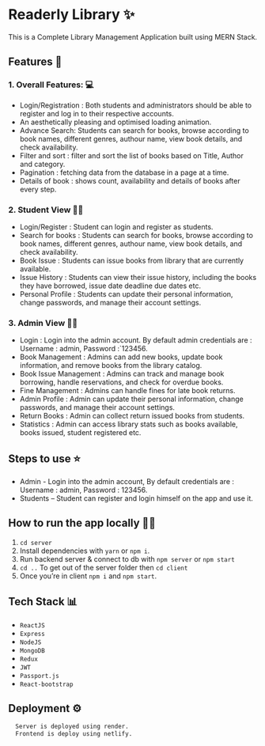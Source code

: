 
# Readerly Library ✨

This is a Complete Library Management Application built using MERN Stack.

## Features 🚀

### 1. Overall Features: 💻
* Login/Registration : Both students and administrators should be able to register and log in to their respective accounts.
* An aesthetically pleasing and optimised loading animation.
* Advance Search: Students can search for books, browse according to book names, different genres, authour name, view book details, and check availability.
* Filter and sort :  filter and sort the list of books based on Title, Author and category.
* Pagination : fetching data from the database in a page at a time.
* Details of book : shows count, availability and details of books after every step.

### 2. Student View 🧑‍🎓
* Login/Register : Student can login and register as students.
* Search for books : Students can search for books, browse according to book names, different genres, authour name, view book details, and check availability.
* Book Issue : Students can issue books from library that are currently available.
* Issue History : Students can view their issue history, including the books they have borrowed, issue date deadline due dates etc.
* Personal Profile : Students can update their personal information, change passwords, and manage their account settings.

### 3. Admin View  🧑‍🏫
* Login : Login into the admin account. By default admin credentials are : Username :  admin,  Password :`123456.
* Book Management : Admins can add new books, update book information, and remove books from the library catalog.
* Book Issue Management : Admins can track and manage book borrowing, handle reservations, and check for overdue books.
* Fine Management : Admins can handle fines for late book returns.
* Admin Profile : Admin can update their personal information, change passwords, and manage their account settings.
* Return Books : Admin can collect return issued books from students.
* Statistics : Admin can access library stats such as books available, books issued, student registered etc.


## Steps to use ⭐
* Admin -
  Login into the admin account, By default credentials are : Username :  admin,  Password : 123456.
* Students – 
  Student can register and login himself on the app and use it.


## How to run the app locally 👨‍💻
1. `cd server`
2. Install dependencies with `yarn` or `npm i`.
3. Run backend server & connect to db with `npm server` or `npm start`
4. `cd ..` To get out of the server folder then `cd client`
5. Once you’re in client `npm i` and `npm start`.

<!-- ## Screenshots

![App Screenshot](https://via.placeholder.com/468x300?text=App+Screenshot+Here)
-->


## Tech Stack 📊
* `ReactJS`
* `Express`
* `NodeJS`
* `MongoDB`
* `Redux`
* `JWT`
* `Passport.js`
* `React-bootstrap`


## Deployment ⚙️

```bash
  Server is deployed using render.
  Frontend is deploy using netlify.
```

